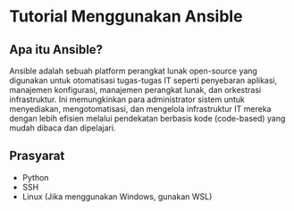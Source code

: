 # Tutorial Menggunakan Ansible

## Apa itu Ansible?

Ansible adalah sebuah platform perangkat lunak open-source yang digunakan untuk otomatisasi tugas-tugas IT seperti penyebaran aplikasi, manajemen konfigurasi, manajemen perangkat lunak, dan orkestrasi infrastruktur. Ini memungkinkan para administrator sistem untuk menyediakan, mengotomatisasi, dan mengelola infrastruktur IT mereka dengan lebih efisien melalui pendekatan berbasis kode (code-based) yang mudah dibaca dan dipelajari.

## Prasyarat

- Python
- SSH
- Linux (Jika menggunakan Windows, gunakan WSL)

